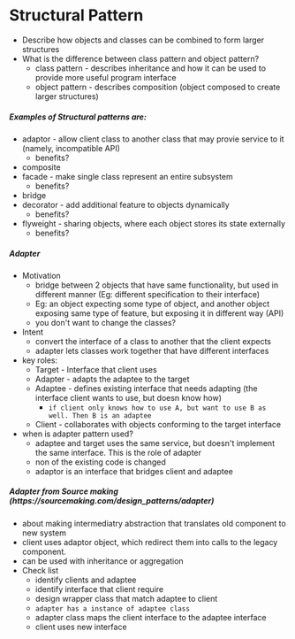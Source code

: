 <h1> Structural Pattern </h1>

- Describe how objects and classes can be combined to form larger structures
- What is the difference between class pattern and object pattern?
  - class pattern - describes inheritance and how it can be used to provide more useful program interface
  - object pattern - describes composition (object composed to create larger structures)

<h5> Examples of Structural patterns are: </h5>

- adaptor - allow client class to another class that may provie service to it (namely, incompatible API)
  - benefits?
- composite 
- facade - make single class represent an entire subsystem
  - benefits?
- bridge
- decorator - add additional feature to objects dynamically
  - benefits?
- flyweight - sharing objects, where each object stores its state externally
  - benefits?

<h5> Adapter </h5>

- Motivation
  - bridge between 2 objects that have same functionality, but used in different manner (Eg: different specification
  to their interface)
  - Eg: an object expecting some type of object, and another object exposing same type of feature, but exposing it
  in different way (API)
  - you don't want to change the classes? 
- Intent
  - convert the interface of a class to another that the client expects
  - adapter lets classes work together that have different interfaces
- key roles:
  - Target - Interface that client uses
  - Adapter - adapts the adaptee to the target
  - Adaptee - defines existing interface that needs adapting (the interface client wants to use, but doesn know how)
    - ```if client only knows how to use A, but want to use B as well. Then B is an adaptee```
  - Client - collaborates with objects conforming to the target interface
- when is adapter pattern used?
  - adaptee and target uses the same service, but doesn't implement the same interface. This is the role of adapter
  - non of the existing code is changed 
  - adaptor is an interface that bridges client and adaptee
  
<h5> Adapter from Source making (https://sourcemaking.com/design_patterns/adapter) </h5>

- about making intermediatry abstraction that translates old component to new system
- client uses adaptor object, which redirect them into calls to the legacy component. 
- can be used with inheritance or aggregation
- Check list
  - identify clients and adaptee 
  - identify interface that client require
  - design wrapper class that match adaptee to client
  - ```adapter has a instance of adaptee class ```
  - adapter class maps the client interface to the adaptee interface
  - client uses new interface

